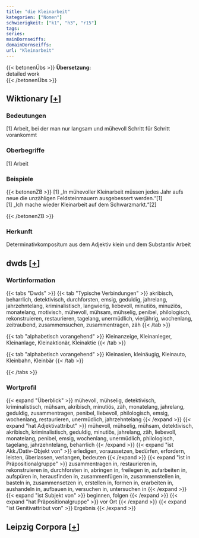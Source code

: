 ```yaml
---
title: "die Kleinarbeit"
kategorien: ["Nomen"]
schwierigkeit: ["k1", "h3", "r15"]
tags:
series:
mainDornseiffs:
domainDornseiffs:
url: "Kleinarbeit"
---
```


{{< betonenÜbs >}}
**Übersetzung:**  
detailed work  
{{< /betonenÜbs >}}

## Wiktionary [[+](https://de.wiktionary.org/wiki/Kleinarbeit)]

### Bedeutungen
[1] Arbeit, bei der man nur langsam und mühevoll Schritt für Schritt vorankommt  

### Oberbegriffe
[1] Arbeit  

### Beispiele
{{< betonenZB >}}
[1] „In mühevoller Kleinarbeit müssen jedes Jahr aufs neue die unzähligen Feldsteinmauern ausgebessert werden.“[1]  
[1] „Ich mache wieder Kleinarbeit auf dem Schwarzmarkt.“[2]  

{{< /betonenZB >}}
### Herkunft
Determinativkompositum aus dem Adjektiv klein und dem Substantiv Arbeit  



## dwds [[+](https://www.dwds.de/wb/Kleinarbeit)]

### Wortinformation
{{< tabs "Dwds" >}}
{{< tab "Typische Verbindungen" >}}
akribisch, beharrlich, detektivisch, durchforsten, emsig, geduldig, jahrelang, jahrzehntelang, kriminalistisch, langwierig, liebevoll, minutiös, minuziös, monatelang, motivisch, mühevoll, mühsam, mühselig, penibel, philologisch, rekonstruieren, restaurieren, tagelang, unermüdlich, vierjährig, wochenlang, zeitraubend, zusammensuchen, zusammentragen, zäh
{{< /tab >}}

{{< tab "alphabetisch vorangehend" >}}
Kleinanzeige, Kleinanleger, Kleinanlage, Kleinaktionär, Kleinaktie
{{< /tab >}}

{{< tab "alphabetisch vorangehend" >}}
Kleinasien, kleinäugig, Kleinauto, Kleinbahn, Kleinbär
{{< /tab >}}

{{< /tabs >}}

### Wortprofil
{{< expand "Überblick" >}} mühevoll, mühselig, detektivisch, kriminalistisch, mühsam, akribisch, minutiös, zäh, monatelang, jahrelang, geduldig, zusammentragen, penibel, liebevoll, philologisch, emsig, wochenlang, restaurieren, unermüdlich, jahrzehntelang {{< /expand >}}
{{< expand "hat Adjektivattribut" >}} mühevoll, mühselig, mühsam, detektivisch, akribisch, kriminalistisch, geduldig, minutiös, jahrelang, zäh, liebevoll, monatelang, penibel, emsig, wochenlang, unermüdlich, philologisch, tagelang, jahrzehntelang, beharrlich {{< /expand >}}
{{< expand "ist Akk./Dativ-Objekt von" >}} erledigen, voraussetzen, bedürfen, erfordern, leisten, überlassen, verlangen, bedeuten {{< /expand >}}
{{< expand "ist in Präpositionalgruppe" >}} zusammentragen in, restaurieren in, rekonstruieren in, durchforsten in, abringen in, freilegen in, aufarbeiten in, aufspüren in, herausfinden in, zusammenfügen in, zusammenstellen in, basteln in, zusammensetzen in, erstellen in, formen in, erarbeiten in, aushandeln in, aufbauen in, versuchen in, untersuchen in {{< /expand >}}
{{< expand "ist Subjekt von" >}} beginnen, folgen {{< /expand >}}
{{< expand "hat Präpositionalgruppe" >}} vor Ort {{< /expand >}}
{{< expand "ist Genitivattribut von" >}} Ergebnis {{< /expand >}}

## Leipzig Corpora [[+](https://corpora.uni-leipzig.de/en/res?word=Kleinarbeit&corpusId=deu_newscrawl-public_2018)]

